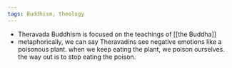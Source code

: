```yaml
---
tags: Buddhism, theology
---
```


- Theravada Buddhism is focused on the teachings of [[the Buddha]]
- metaphorically, we can say Theravadins see negative emotions like a poisonous plant. when we keep eating the plant, we poison ourselves. the way out is to stop eating the poison.